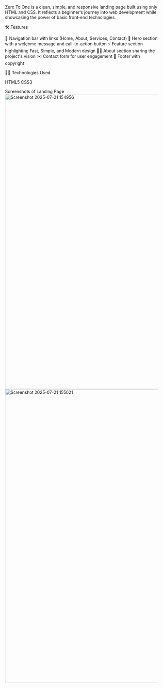 Zero To One is a clean, simple, and responsive landing page built using only HTML and CSS. It reflects a beginner's journey into web development while showcasing the power of basic front-end technologies.

🛠️ Features

🧭 Navigation bar with links (Home, About, Services, Contact)
🎯 Hero section with a welcome message and call-to-action button
⚡ Feature section highlighting Fast, Simple, and Modern design
👩‍💻 About section sharing the project's vision
✉️ Contact form for user engagement
🔻 Footer with copyright

🧑‍💻 Technologies Used

HTML5
CSS3

Screenshots of Landing Page
<img width="1912" height="971" alt="Screenshot 2025-07-21 154956" src="https://github.com/user-attachments/assets/f4e91626-c241-41c9-92c4-6f91c5883592" />
<img width="1914" height="967" alt="Screenshot 2025-07-21 155021" src="https://github.com/user-attachments/assets/68cc7d61-3616-439c-ae40-44ad0ec29a11" />
